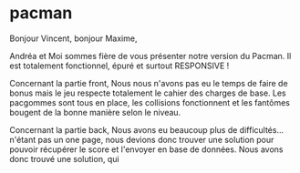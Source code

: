 # pacman

Bonjour Vincent, bonjour Maxime,

Andréa et Moi sommes fière de vous présenter notre version du Pacman. Il est totalement fonctionnel, épuré et surtout RESPONSIVE !

Concernant la partie front,
Nous nous n'avons pas eu le temps de faire de bonus mais le jeu respecte totalement le cahier des charges de base. Les pacgommes
sont tous en place, les collisions fonctionnent et les fantômes bougent de la bonne manière selon le niveau. 

Concernant la partie back,
Nous avons eu beaucoup plus de difficultés... n'étant pas un one page, nous devions donc trouver une solution pour pouvoir récupérer
le score et l'envoyer en base de données. Nous avons donc trouvé une solution, qui
